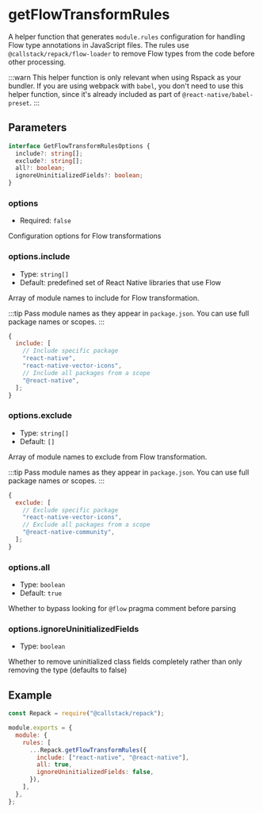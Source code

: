 # getFlowTransformRules

A helper function that generates `module.rules` configuration for handling Flow type annotations in JavaScript files. The rules use `@callstack/repack/flow-loader` to remove Flow types from the code before other processing.

:::warn
This helper function is only relevant when using Rspack as your bundler. If you are using webpack with `babel`, you don't need to use this helper function, since it's already included as part of `@react-native/babel-preset`.
:::

## Parameters

```ts
interface GetFlowTransformRulesOptions {
  include?: string[];
  exclude?: string[];
  all?: boolean;
  ignoreUninitializedFields?: boolean;
}
```

### options

- Required: `false`

Configuration options for Flow transformations

### options.include

- Type: `string[]`
- Default: predefined set of React Native libraries that use Flow

Array of module names to include for Flow transformation.

:::tip
Pass module names as they appear in `package.json`. You can use full package names or scopes.
:::

```js
{
  include: [
    // Include specific package
    "react-native",
    "react-native-vector-icons",
    // Include all packages from a scope
    "@react-native",
  ];
}
```

### options.exclude

- Type: `string[]`
- Default: `[]`

Array of module names to exclude from Flow transformation.

:::tip
Pass module names as they appear in `package.json`. You can use full package names or scopes.
:::

```js
{
  exclude: [
    // Exclude specific package
    "react-native-vector-icons",
    // Exclude all packages from a scope
    "@react-native-community",
  ];
}
```

### options.all

- Type: `boolean`
- Default: `true`

Whether to bypass looking for `@flow` pragma comment before parsing

### options.ignoreUninitializedFields

- Type: `boolean`

Whether to remove uninitialized class fields completely rather than only removing the type (defaults to false)

## Example

```js title=rspack.config.cjs
const Repack = require("@callstack/repack");

module.exports = {
  module: {
    rules: [
      ...Repack.getFlowTransformRules({
        include: ["react-native", "@react-native"],
        all: true,
        ignoreUninitializedFields: false,
      }),
    ],
  },
};
```
